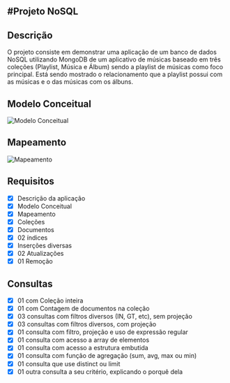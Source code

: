 #Projeto NoSQL
---
## Descrição

O projeto consiste em demonstrar uma aplicação de um banco de dados NoSQL utilizando MongoDB de um aplicativo de músicas baseado em três coleções (Playlist, Música e Álbum) sendo a playlist de músicas como foco principal. Está sendo mostrado o relacionamento que a playlist possui com as músicas e o das músicas com os álbuns. </p> 

## Modelo Conceitual
![Modelo Conceitual](https://github.com/felipersdf/Projetos/Banco_de_dados_2/blob/master/Conceitual.png)
## Mapeamento
![Mapeamento](https://github.com/felipersdf/Projetos/Banco_de_dados_2/blob/master/Mapeamento.jpg)
## Requisitos

- [x] Descrição da aplicação
- [x] Modelo Conceitual
- [x] Mapeamento
- [x] Coleções
- [x] Documentos
- [x] 02 índices
- [x] Inserções diversas
- [x] 02 Atualizações
- [x] 01 Remoção

## Consultas
- [x] 01 com Coleção inteira
- [x] 01 com Contagem de documentos na coleção
- [x] 03 consultas com filtros diversos (IN, GT, etc), sem projeção
- [x] 03 consultas com filtros diversos, com projeção
- [x] 01 consulta com filtro, projeção e uso de expressão regular
- [x] 01 consulta com acesso a array de elementos
- [x] 01 consulta com acesso a estrutura embutida
- [x] 01 consulta com função de agregação (sum, avg, max ou min)
- [x] 01 consulta que use distinct ou limit
- [x] 01 outra consulta a seu critério, explicando o porquê dela